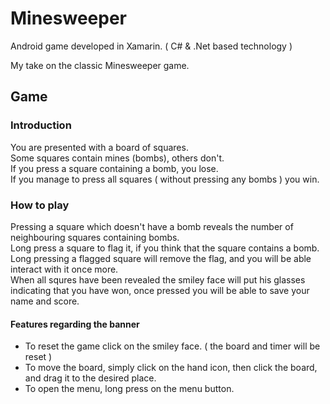 # Minesweeper
Android game developed in Xamarin. ( C# &amp; .Net based technology )

My take on the classic Minesweeper game.

## Game

### Introduction

You are presented with a board of squares.<br>
Some squares contain mines (bombs), others don't.<br>
If you press a square containing a bomb, you lose.<br>
If you manage to press all squares ( without pressing any bombs ) you win.<br>

### How to play 

Pressing a square which doesn't have a bomb reveals the number of neighbouring squares containing bombs.<br>
Long press a square to flag it, if you think that the square contains a bomb.<br>
Long pressing a flagged square will remove the flag, and you will be able interact with it once more.<br>
When all squres have been revealed the smiley face will put his glasses indicating that you have won, once pressed you will be able to save your name and score.

#### Features regarding the banner

* To reset the game click on the smiley face. ( the board and timer will be reset )
* To move the board, simply click on the hand icon, then click the board, and drag it to the desired place.
* To open the menu, long press on the menu button.

